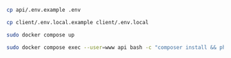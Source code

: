 ```bash
cp api/.env.example .env
```

```bash
cp client/.env.local.example client/.env.local
```

```bash
sudo docker compose up
```

```bash
sudo docker compose exec --user=www api bash -c "composer install && php artisan key:generate && php artisan storage:link"
```